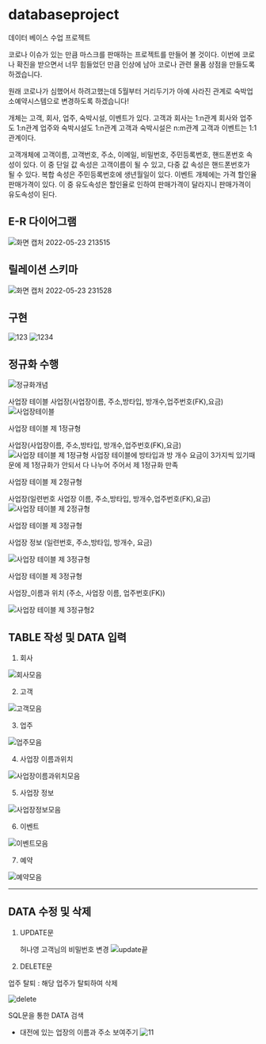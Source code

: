 # databaseproject


데이터 베이스 수업 프로젝트

코로나 이슈가 있는 만큼 마스크를 판매하는 프로젝트를 만들어 볼 것이다.
이번에 코로나 확진을 받으면서 너무 힘들었던 만큼 인상에 남아 코로나 관련 물품 상점을 만들도록 하겠습니다.

원래 코로나가 심했어서 하려고했는데 5월부터 거리두기가 아예 사라진 관계로 숙박업소예약시스템으로 변경하도록 하겠습니다!


개체는 고객, 회사, 업주, 숙박시설, 이벤트가 있다.
고객과 회사는 1:n관계
회사와 업주도 1:n관계
업주와 숙박시설도 1:n관계
고객과 숙박시설은 n:m관계
고객과 이벤트는 1:1관계이다.

고객개체에 고객이름, 고객번호, 주소, 이메일, 비밀번호, 주민등록번호, 핸드폰번호 속성이 있다.
이 중 단일 값 속성은 고객이름이 될 수 있고, 다중 값 속성은 핸드폰번호가 될 수 있다.
복합 속성은 주민등록번호에 생년월일이 있다.
이벤트 개체에는 가격 할인율 판매가격이 있다. 이 중 유도속성은 할인율로 인하여 판매가격이 달라지니 판매가격이 유도속성이 된다.





E-R 다이어그램 
-----------------------------------------------------------

![화면 캡처 2022-05-23 213515](https://user-images.githubusercontent.com/81346175/169839178-4f17c826-9d13-492f-8e2b-a0c3e8bbada2.png)

릴레이션 스키마 
--------------------------------------------------------
![화면 캡처 2022-05-23 231528](https://user-images.githubusercontent.com/81346175/169839625-75295d65-781c-4b65-90d7-b9d8a3af6b3d.png)

구현 
-------------------------------------------
![123](https://user-images.githubusercontent.com/81346175/169840910-18f86964-9ea1-4e5b-9e54-e63d77230b56.png)
![1234](https://user-images.githubusercontent.com/81346175/169840915-6b8522e3-114c-4481-a553-5737bfda940f.png)

정규화 수행 
------------------------------------------
![정규화개념](https://user-images.githubusercontent.com/81346175/175246435-59607646-5c49-4586-a761-e7bde82f0bc0.png)


사업장 테이블
사업장(사업장이름, 주소,방타입, 방개수,업주번호(FK),요금)
![사업장테이블](https://user-images.githubusercontent.com/81346175/170985509-1c12cdf7-a2d3-4b0e-9439-41c83e8709f7.png)

사업장 테이블 제 1정규형

사업장(사업장이름, 주소,방타입, 방개수,업주번호(FK),요금)
![사업장 테이블 제 1정규형](https://user-images.githubusercontent.com/81346175/170984482-423ee364-f8c5-4d75-aefd-68edbcf77b1b.png)
사업장 테이블에 방타입과 방 개수 요금이 3가지씩 있기때문에 제 1정규화가 안되서 다 나누어 주어서 제 1정규화 만족

사업장 테이블 제 2정규형

사업장(일련번호 사업장 이름, 주소,방타입, 방개수,업주번호(FK),요금)
![사업장 테이블 제 2정규형](https://user-images.githubusercontent.com/81346175/170983141-ea7937fc-dec6-4d7c-a9a8-e9fa036a2637.png)

사업장 테이블 제 3정규형

사업장 정보 (일련번호, 주소,방타입, 방개수, 요금)

![사업장 테이블 제 3정규형](https://user-images.githubusercontent.com/81346175/170984618-0c2799fd-0f9d-4ec7-948d-1e1a5bf5c795.png)

사업장 테이블 제 3정규형

사업장_이름과 위치 (주소, 사업장 이름, 업주번호(FK))

![사업장 테이블 제 3정규형2](https://user-images.githubusercontent.com/81346175/170984171-42eb3e8c-1675-4100-bcf0-045c0e6da374.png)

TABLE 작성 및 DATA 입력
--------------------------------------------------------------
1) 회사

![회사모음](https://user-images.githubusercontent.com/81346175/175235679-7f7c09cf-b291-451f-9463-69c6f2d67637.png)

2) 고객

![고객모음](https://user-images.githubusercontent.com/81346175/175235752-9efea5ae-fd33-40ad-a61f-5aa1221f335f.png)

3) 업주

![업주모음](https://user-images.githubusercontent.com/81346175/175235768-78c25d79-f9eb-4635-b5de-f25a97315c92.png)

4) 사업장 이름과위치

![사업장이름과위치모음](https://user-images.githubusercontent.com/81346175/175235759-0e417aed-3fb2-4ec6-89a0-36469013353d.png)

5) 사업장 정보

![사업장정보모음](https://user-images.githubusercontent.com/81346175/175235760-07c173c3-d980-4774-8889-46599cd1e2cd.png)

6) 이벤트

![이벤트모음](https://user-images.githubusercontent.com/81346175/175235777-41c19e57-b8a4-4119-bfb7-3f91811897ed.png)


7) 예약

![예약모음](https://user-images.githubusercontent.com/81346175/175235772-868e4c87-2838-482c-ab6c-97ac302b7c86.png)

---------------------------------------------------------------------------------------------------
DATA 수정 및 삭제 
------------------------------------------------------------------------------------------------
1) UPDATE문


   허나영 고객님의 비밀번호 변경
![update끝](https://user-images.githubusercontent.com/81346175/175238616-61b5e97b-8cd2-4dbf-aa83-dcea9d3a477f.png)


2) DELETE문

업주 탈퇴 : 해당 업주가 탈퇴하여 삭제

![delete](https://user-images.githubusercontent.com/81346175/175242190-2f7491e6-b178-4d62-aaa9-b456f9da8050.png)


SQL문을 통한 DATA 검색

- 대전에 있는 업장의 이름과 주소 보여주기
![11](https://user-images.githubusercontent.com/81346175/175242665-37b88a4e-149f-4242-af4b-6af5bd815eab.png)
